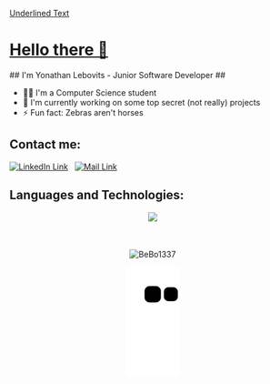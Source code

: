 <span style="text-decoration: underline;">Underlined Text</span>
<h1 style="text-decoration:underline;">Hello there 👋</h1>
## I'm Yonathan Lebovits - Junior Software Developer ##

- 👨‍🎓 I'm a Computer Science student 
- 🤖 I'm currently working on some top secret (not really) projects 
- ⚡️ Fun fact: Zebras aren't horses

## Contact me:
[<img alt="LinkedIn Link" width="30px" src="https://user-images.githubusercontent.com/104992892/223940207-75cc968e-3f13-4828-b371-896c848bd6d4.png" />](https://www.linkedin.com/in/yonatan-lebovits-349b69193/)
&nbsp;
[<img alt="Mail Link" width="30px" src="https://user-images.githubusercontent.com/104992892/223945350-dea569fa-1854-4801-b741-b6ee5223bcab.png" />](mailto:yonathanle@mta.ac.il)

## Languages and Technologies:
<!-- stack icons -->
<p align="center">
  <a href="https://skillicons.dev">
    <img src="https://skillicons.dev/icons?i=c,cpp,cs,py,html,js,ts,java,spring,angular,react,flask,linux,bash,postman,git,docker,github,heroku,aws,azure,firebase,idea,vscode,ae&perline=16" />
  </a>
</p>
&nbsp;

<!-- used languages -->
<p align="center"><img align="center" src="https://github-readme-stats.vercel.app/api/top-langs?username=BeBo1337&show_icons=true&locale=en&layout=compact&bg_color=150d24&title_color=FFFFFF&text_color=FFFFFF&border_color=150d24" alt="BeBo1337" /></p>

<!--- snake -->
<div align="center">
  <img  src="https://github.com/BeBo1337/BeBo1337/blob/output/github-contribution-grid-snake.svg"
       alt="snake" /></a>
</div>

<!--
**BeBo1337/BeBo1337** is a ✨ _special_ ✨ repository because its `README.md` (this file) appears on your GitHub profile.

